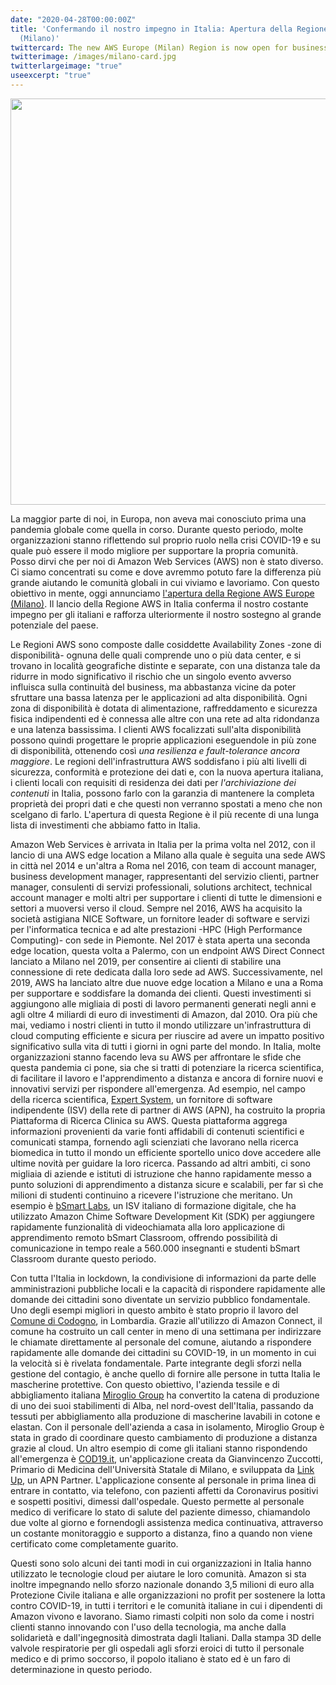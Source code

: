 ```yaml
---
date: "2020-04-28T00:00:00Z"
title: 'Confermando il nostro impegno in Italia: Apertura della Regione AWS Europe
  (Milano)'
twittercard: The new AWS Europe (Milan) Region is now open for business
twitterimage: /images/milano-card.jpg
twitterlargeimage: "true"
useexcerpt: "true"
---
```


<img src="/images/milano-card.jpg" width="650">

La maggior parte di noi, in Europa, non aveva mai conosciuto prima una
pandemia globale come quella in corso. Durante questo periodo, molte
organizzazioni stanno riflettendo sul proprio ruolo nella crisi COVID-19
e su quale può essere il modo migliore per supportare la propria
comunità. Posso dirvi che per noi di Amazon Web Services (AWS) non è
stato diverso. Ci siamo concentrati su come e dove avremmo potuto fare
la differenza più grande aiutando le comunità globali in cui viviamo e
lavoriamo. Con questo obiettivo in mente, oggi annunciamo [l\'apertura
della Regione AWS Europe
(Milano)](https://aws.amazon.com/local/italy/milan/). Il lancio della
Regione AWS in Italia conferma il nostro costante impegno per gli
italiani e rafforza ulteriormente il nostro sostegno al grande
potenziale del paese.

<!--more-->

Le Regioni AWS sono composte dalle cosiddette Availability Zones -zone
di disponibilità- ognuna delle quali comprende uno o più data center, e
si trovano in località geografiche distinte e separate, con una distanza
tale da ridurre in modo significativo il rischio che un singolo evento
avverso influisca sulla continuità del business, ma abbastanza vicine da
poter sfruttare una bassa latenza per le applicazioni ad alta
disponibilità. Ogni zona di disponibilità è dotata di alimentazione,
raffreddamento e sicurezza fisica indipendenti ed è connessa alle altre
con una rete ad alta ridondanza e una latenza bassissima. I clienti AWS
focalizzati sull\'alta disponibilità possono quindi progettare le
proprie applicazioni eseguendole in più zone di disponibilità, ottenendo
così *una resilienza e fault-tolerance ancora maggiore*. Le regioni
dell\'infrastruttura AWS soddisfano i più alti livelli di sicurezza,
conformità e protezione dei dati e, con la nuova apertura italiana, i
clienti locali con requisiti di residenza dei dati per *l'archiviazione
dei contenuti* in Italia, possono farlo con la garanzia di mantenere la
completa proprietà dei propri dati e che questi non verranno spostati a
meno che non scelgano di farlo. L'apertura di questa Regione è il più
recente di una lunga lista di investimenti che abbiamo fatto in Italia.

Amazon Web Services è arrivata in Italia per la prima volta nel 2012,
con il lancio di una AWS edge location a Milano alla quale è seguita una
sede AWS in città nel 2014 e un\'altra a Roma nel 2016, con team di
account manager, business development manager, rappresentanti del
servizio clienti, partner manager, consulenti di servizi professionali,
solutions architect, technical account manager e molti altri per
supportare i clienti di tutte le dimensioni e settori a muoversi verso
il cloud. Sempre nel 2016, AWS ha acquisito la società astigiana NICE
Software, un fornitore leader di software e servizi per l\'informatica
tecnica e ad alte prestazioni -HPC (High Performance Computing)- con
sede in Piemonte. Nel 2017 è stata aperta una seconda edge location,
questa volta a Palermo, con un endpoint AWS Direct Connect lanciato a
Milano nel 2019, per consentire ai clienti di stabilire una connessione
di rete dedicata dalla loro sede ad AWS. Successivamente, nel 2019, AWS
ha lanciato altre due nuove edge location a Milano e una a Roma per
supportare e soddisfare la domanda dei clienti. Questi investimenti si
aggiungono alle migliaia di posti di lavoro permanenti generati negli
anni e agli oltre 4 miliardi di euro di investimenti di Amazon, dal 2010. Ora più che mai, vediamo i nostri clienti in tutto il mondo
utilizzare un\'infrastruttura di cloud computing efficiente e sicura per
riuscire ad avere un impatto positivo significativo sulla vita di tutti
i giorni in ogni parte del mondo. In Italia, molte organizzazioni stanno
facendo leva su AWS per affrontare le sfide che questa pandemia ci pone,
sia che si tratti di potenziare la ricerca scientifica, di facilitare il
lavoro e l\'apprendimento a distanza e ancora di fornire nuovi e
innovativi servizi per rispondere all\'emergenza. Ad esempio, nel campo
della ricerca scientifica, [Expert
System](http://www.expertsystem.com/), un fornitore di software
indipendente (ISV) della rete di partner di AWS (APN), ha costruito la
propria Piattaforma di Ricerca Clinica su AWS. Questa piattaforma
aggrega informazioni provenienti da varie fonti affidabili di contenuti
scientifici e comunicati stampa, fornendo agli scienziati che lavorano
nella ricerca biomedica in tutto il mondo un efficiente sportello unico
dove accedere alle ultime novità per guidare la loro ricerca. Passando
ad altri ambiti, ci sono migliaia di aziende e istituti di istruzione
che hanno rapidamente messo a punto soluzioni di apprendimento a
distanza sicure e scalabili, per far sì che milioni di studenti
continuino a ricevere l\'istruzione che meritano. Un esempio è [bSmart
Labs](https://www.bsmartlabs.com/en/), un ISV italiano di formazione
digitale, che ha utilizzato Amazon Chime Software Development Kit (SDK)
per aggiungere rapidamente funzionalità di videochiamata alla loro
applicazione di apprendimento remoto bSmart Classroom, offrendo
possibilità di comunicazione in tempo reale a 560.000 insegnanti e
studenti bSmart Classroom durante questo periodo.

Con tutta l'Italia in lockdown, la condivisione di informazioni da parte
delle amministrazioni pubbliche locali e la capacità di rispondere
rapidamente alle domande dei cittadini sono diventate un servizio
pubblico fondamentale. Uno degli esempi migliori in questo ambito è
stato proprio il lavoro del [Comune di
Codogno](https://www.comune.codogno.lo.it/home.html), in Lombardia.
Grazie all'utilizzo di Amazon Connect, il comune ha costruito un call
center in meno di una settimana per indirizzare le chiamate direttamente
al personale del comune, aiutando a rispondere rapidamente alle domande
dei cittadini su COVID-19, in un momento in cui la velocità si è
rivelata fondamentale. Parte integrante degli sforzi nella gestione del
contagio, è anche quello di fornire alle persone in tutta Italia le
mascherine protettive. Con questo obiettivo, l\'azienda tessile e di
abbigliamento italiana [Miroglio
Group](https://www.mirogliogroup.com/en/) ha convertito la catena di
produzione di uno dei suoi stabilimenti di Alba, nel nord-ovest
dell\'Italia, passando da tessuti per abbigliamento alla produzione di
mascherine lavabili in cotone e elastan. Con il personale dell'azienda a
casa in isolamento, Miroglio Group è stata in grado di coordinare questo
cambiamento di produzione a distanza grazie al cloud. Un altro esempio
di come gli italiani stanno rispondendo all'emergenza è
[COD19.it](https://www.cod19.it/), un\'applicazione creata da
Gianvincenzo Zuccotti, Primario di Medicina dell\'Università Statale di
Milano, e sviluppata da [Link Up](https://link-up.it/), un APN Partner.
L\'applicazione consente al personale in prima linea di entrare in
contatto, via telefono, con pazienti affetti da Coronavirus positivi e
sospetti positivi, dimessi dall\'ospedale. Questo permette al personale
medico di verificare lo stato di salute del paziente dimesso,
chiamandolo due volte al giorno e fornendogli assistenza medica
continuativa, attraverso un costante monitoraggio e supporto a distanza,
fino a quando non viene certificato come completamente guarito.

Questi sono solo alcuni dei tanti modi in cui organizzazioni in Italia
hanno utilizzato le tecnologie cloud per aiutare le loro comunità.
Amazon si sta inoltre impegnando nello sforzo nazionale donando 3,5
milioni di euro alla Protezione Civile italiana e alle organizzazioni no
profit per sostenere la lotta contro COVID-19, in tutti i territori e le
comunità italiane in cui i dipendenti di Amazon vivono e lavorano. Siamo
rimasti colpiti non solo da come i nostri clienti stanno innovando con
l'uso della tecnologia, ma anche dalla solidarietà e dall\'ingegnosità
dimostrata dagli Italiani. Dalla stampa 3D delle valvole respiratorie
per gli ospedali agli sforzi eroici di tutto il personale medico e di
primo soccorso, il popolo italiano è stato ed è un faro di
determinazione in questo periodo.

